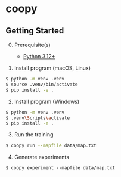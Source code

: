 # coopy

## Getting Started
0. Prerequisite(s)
    - [Python 3.12+](https://www.python.org/)

1. Install program (macOS, Linux)
```sh
$ python -m venv .venv
$ source .venv/bin/activate
$ pip install -e .
```

2. Install program (Windows)
```sh
$ python -m venv .venv
$ .venv\Scripts\activate
$ pip install -e .
```

3. Run the training
```sh
$ coopy run --mapfile data/map.txt
```

4. Generate experiments
```
$ coopy experiment --mapfile data/map.txt
```


